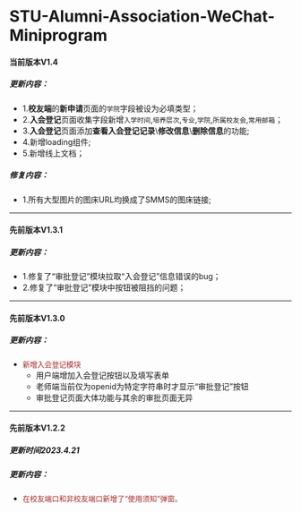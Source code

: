 # STU-Alumni-Association-WeChat-Miniprogram
#### 当前版本V1.4
##### 更新内容：
- 1.**校友端**的**新申请**页面的`学院`字段被设为必填类型；
- 2.**入会登记**页面收集字段新增`入学时间`,`培养层次`,`专业`,`学院`,`所属校友会`,`常用邮箱`；
- 3.**入会登记**页面添加**查看入会登记记录**\\**修改信息**\\**删除信息**的功能;
- 4.新增loading组件;
- 5.新增线上文档；
##### 修复内容：
- 1.所有大型图片的图床URL均换成了SMMS的图床链接;
---
#### 先前版本V1.3.1
##### 更新内容：
- 1.修复了“审批登记”模块拉取“入会登记”信息错误的bug；
- 2.修复了“审批登记”模块中按钮被阻挡的问题；
---
#### 先前版本V1.3.0
##### 更新内容：
- <font size = 2 color = brown>新增入会登记模块</font>
    - <font size>用户端增加入会登记按钮以及填写表单</font>
    - <font size>老师端当前仅为openid为特定字符串时才显示“审批登记”按钮</font>
    - <font size>审批登记页面大体功能与其余的审批页面无异</font>
---
#### 先前版本V1.2.2
##### 更新时间2023.4.21
##### 更新内容：
- <font size = 2 color = brown>在校友端口和非校友端口新增了“使用须知”弹窗。</font>


